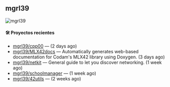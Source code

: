## mgrl39 
<p align="left"> <img src="https://komarev.com/ghpvc/?username=mgrbl&label=Profile%20views&color=0e75b6&style=flat" alt="mgrl39" /> </p>












#### 🛠 Proyectos recientes

- [mgrl39/cpp00](https://github.com/mgrl39/cpp00) —  (2 days ago)
- [mgrl39/MLX42docs](https://github.com/mgrl39/MLX42docs) — Automatically generates web-based documentation for Codam&#39;s MLX42 library using Doxygen. (3 days ago)
- [mgrl39/netkit](https://github.com/mgrl39/netkit) — General guide to let you discover networking. (1 week ago)
- [mgrl39/schoolmanager](https://github.com/mgrl39/schoolmanager) —  (1 week ago)
- [mgrl39/42utils](https://github.com/mgrl39/42utils) —  (2 weeks ago)




